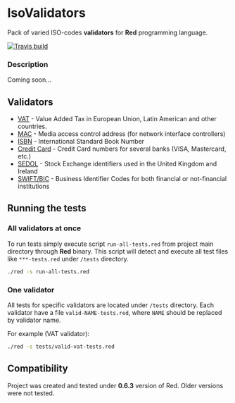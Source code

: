 # IsoValidators

Pack of varied ISO-codes **validators** for **Red** programming language.

[![Travis build](https://travis-ci.org/koksyn/IsoValidators.svg?branch=master)](https://travis-ci.org/koksyn/IsoValidators)

### Description

Coming soon...

## Validators 

* [VAT](docs/validators.md) - Value Added Tax in European Union, Latin American and other countries.
* [MAC](docs/validators.md) - Media access control address (for network interface controllers)
* [ISBN](docs/validators.md) - International Standard Book Number
* [Credit Card](docs/validators.md) - Credit Card numbers for several banks (VISA, Mastercard, etc.)
* [SEDOL](docs/validators.md) - Stock Exchange identifiers used in the United Kingdom and Ireland
* [SWIFT/BIC](docs/validators.md) - Business Identifier Codes for both financial or not-financial institutions

## Running the tests

### All validators at once

To run tests simply execute script `run-all-tests.red` from project main directory through **Red** binary.
This script will detect and execute all test files like `***-tests.red` under `/tests` directory.

```bash
./red -s run-all-tests.red
```

### One validator

All tests for specific validators are located under `/tests` directory.
Each validator have a file `valid-NAME-tests.red`, where `NAME` should be replaced by validator name.

For example (VAT validator):
 
```bash
./red -s tests/valid-vat-tests.red
```

## Compatibility

Project was created and tested under **0.6.3** version of Red. Older versions were not tested.
